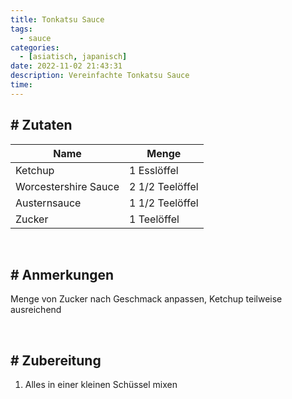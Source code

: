 ```yaml
---
title: Tonkatsu Sauce
tags:
  - sauce
categories:
  - [asiatisch, japanisch]
date: 2022-11-02 21:43:31
description: Vereinfachte Tonkatsu Sauce
time:
---
```


## # Zutaten
| Name | Menge |
| ----------- | ----------- |
| Ketchup | 1 Esslöffel |
| Worcestershire Sauce | 2 1/2 Teelöffel |
| Austernsauce | 1 1/2 Teelöffel |
| Zucker | 1 Teelöffel |

<br>

## # Anmerkungen
Menge von Zucker nach Geschmack anpassen, Ketchup teilweise ausreichend

<br>

## # Zubereitung
1. Alles in einer kleinen Schüssel mixen



